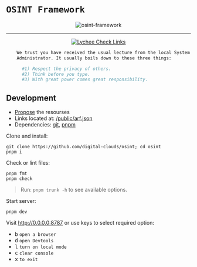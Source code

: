 # `OSINT Framework`

<div align="center">
  <img src="https://raw.githubusercontent.com/digital-clouds/osint/main/docs/images/osint-framework.png" alt="osint-framework" />
</div>
<hr />
<p align="center">
  <a href="https://github.com/digital-clouds/osint/actions/workflows/lychee.yml">
    <img src="https://github.com/digital-clouds/osint/actions/workflows/lychee.yml/badge.svg" alt="Lychee Check Links" />
  </a>
</p>

```sh
    We trust you have received the usual lecture from the local System  
    Administrator. It usually boils down to these three things:
```
```sh
      #1) Respect the privacy of others.
      #2) Think before you type.
      #3) With great power comes great responsibility.
```

## Development

- [Propose](https://github.com/digital-clouds/osint/issues/new) the resourses
- Links located at: [/public/arf.json](/public/arf.json)
- Dependencies: [git](https://github.com/git-guides/install-git), [pnpm](https://pnpm.io/installation)

Clone and install:

```shell
git clone https://github.com/digital-clouds/osint; cd osint
pnpm i
```

Check or lint files:

```shell
pnpm fmt
pnpm check
```

> Run: `pnpm trunk -h` to see available options.

Start server:

```shell
pnpm dev
```

Visit http://0.0.0.0:8787 or use keys to select required option:

- <kbd>b</kbd> `open a browser`
- <kbd>d</kbd> `open Devtools`
- <kbd>l</kbd> `turn on local mode`
- <kbd>c</kbd> `clear console`
- <kbd>x</kbd> `to exit`
